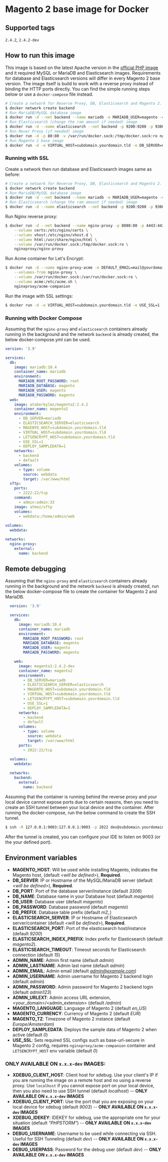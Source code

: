 
# Magento 2 base image for Docker

## Supported tags

`2.4.2`, `2.4.2-dev`

## How to run this image
This image is based on the latest Apache version in the [official PHP image](https://registry.hub.docker.com/_/php/) and it required MySQL or MariaDB and Elasticsearch images. Requirements for database and Elasticsearch versions will differ in every Magento 2 base version. The image itself is build to work with a reverse proxy instead of binding the HTTP ports directly. You can find the simple running steps below or use a `docker-compose` file instead.

```bash
# Create a network for Reverse Proxy, DB, Elasticsearch and Magento 2.
$ docker network create backend
# Run MariaDB/MySQL database image
$ docker run -d --net backend --name mariadb -e MARIADB_USER=magento -e MARIADB_PASSWORD=magento -e MARIADB_ROOT_PASSWORD=root -e MARIADB_DATABASE=magento mariadb:10.4
# Run Elasticsearch (change the ram amount if needed) image
$ docker run -d --name elasticsearch --net backend -p 9200:9200 -p 9300:9300 -e "discovery.type=single-node" elasticsearch:7.16.2
# Run Rever Proxy (if needed) image
$ docker run -d -p 80:80 -v /var/run/docker.sock:/tmp/docker.sock:ro nginxproxy/nginx-proxy
# Run Magento 2 base image
$ docker run -d -e VIRTUAL_HOST=subdomain.yourdomain.tld -e DB_SERVER=mariadb -e ELASTICSEARCH_SERVER=elasticsearch -e MAGENTO_HOST=subdomain.yourdomain.tld --net backend --name magento2 ataberkylmz/magento2:2.4.2
```

### Running with SSL
Create a network then run database and Elasticsearch images same as before:
```bash
# Create a network for Reverse Proxy, DB, Elasticsearch and Magento 2.
$ docker network create backend
# Run MariaDB/MySQL database image
$ docker run -d --net backend --name mariadb -e MARIADB_USER=magento -e MARIADB_PASSWORD=magento -e MARIADB_ROOT_PASSWORD=root -e MARIADB_DATABASE=magento mariadb:10.4
# Run Elasticsearch (change the ram amount if needed) image
$ docker run -d --name elasticsearch --net backend -p 9200:9200 -p 9300:9300 -e "discovery.type=single-node" elasticsearch:7.16.2
```

Run Nginx reverse proxy:
```bash
$ docker run -d --net backend --name nginx-proxy -p 8080:80 -p 4443:443 \
    --volume certs:/etc/nginx/certs \
    --volume vhost:/etc/nginx/vhost.d \
    --volume html:/usr/share/nginx/html \
    --volume /var/run/docker.sock:/tmp/docker.sock:ro \
    nginxproxy/nginx-proxy
```
Run Acme container for Let's Encrypt:
```bash
$ docker run -d --name nginx-proxy-acme -e DEFAULT_EMAIL=mail@yourdomain.tld \
    --volumes-from nginx-proxy \
    --volume /var/run/docker.sock:/var/run/docker.sock:ro \
    --volume acme:/etc/acme.sh \
    nginxproxy/acme-companion
```
Run the image with SSL settings:
```bash
$ docker run -d -e VIRTUAL_HOST=subdomain.yourdomain.tld -e USE_SSL=1 -e LETSENCRYPT_HOST=subdomain.yourdomain.tld -e LETSENCRYPT_EMAIL=mail@yourdomain.tld -e DB_SERVER=mariadb -e ELASTICSEARCH_SERVER=elasticsearch -e MAGENTO_HOST=subdomain.yourdomain.tld --net backend --name magento2 ataberkylmz/magento2:2.4.2
```
### Running with Docker Compose
Assuming that the `nginx-proxy` and `elasticsearch` containers already running in the background and the network `backend` is already created, the below docker-compose.yml can be used.
```yml
version: '3.9'

services:
  db:
    image: mariadb:10.4
    container_name: mariadb
    environment:
      MARIADB_ROOT_PASSWORD: root
      MARIADB_DATABASE: magento
      MARIADB_USER: magento
      MARIADB_PASSWORD: magento
  web:
    image: ataberkylmz/magento2:2.4.2
    container_name: magento2
    environment:
      - DB_SERVER=mariadb
      - ELASTICSEARCH_SERVER=elasticsearch
      - MAGENTO_HOST=subdomain.yourdomain.tld
      - VIRTUAL_HOST=subdomain.yourdomain.tld
      - LETSENCRYPT_HOST=subdomain.yourdomain.tld
      - USE_SSL=1
      - DEPLOY_SAMPLEDATA=1
    networks: 
      - backend
      - default
    volumes:
      - type: volume
        source: webdata
        target: /var/www/html
  sftp:
    ports:
      - 2222:22/tcp
    command:
      - admin:admin:33
    image: atmoz/sftp
    volumes:
      - webdata:/home/admin/web
      
volumes:
  webdata:

networks:
  nginx-proxy:
    external:
      name: backend
```

## Remote debugging
Assuming that the `nginx-proxy` and `elasticsearch` containers already running in the background and the network `backend` is already created, run the below docker-compose file to create the container for Magento 2 and MariaDB.

```yml
  version: '3.9'

  services:
    db:
      image: mariadb:10.4
      container_name: mariadb
      environment:
        MARIADB_ROOT_PASSWORD: root
        MARIADB_DATABASE: magento
        MARIADB_USER: magento
        MARIADB_PASSWORD: magento

    web:
      image: magento2:2.4.2-dev
      container_name: magento2
      environment:
        - DB_SERVER=mariadb
        - ELASTICSEARCH_SERVER=elasticsearch
        - MAGENTO_HOST=subdomain.yourdomain.tld
        - VIRTUAL_HOST=subdomain.yourdomain.tld
        - LETSENCRYPT_HOST=subdomain.yourdomain.tld
        - USE_SSL=1
        - DEPLOY_SAMPLEDATA=1
      networks: 
        - backend
        - default
      volumes:
        - type: volume
          source: webdata
          target: /var/www/html
      ports:
        - 2022:22/tcp
        
  volumes:
    webdata:

  networks:
    backend:
      external:
        name: backend
```

Assuming that the container is running behind the reverse proxy and your local device cannot expose ports due to certain reasons, then you need to create an SSH tunnel between your local device and the container. After running the docker-compose, run the below command to create the SSH tunnel.

```bash
$ ssh -R 127.0.0.1:9003:127.0.0.1:9003 -p 2022 dev@subdomain.yourdomain.tld
```

After the tunnel is created, you can configure your IDE to listen on 9003 (or the your defined port).

## Environment variables
- **MAGENTO_HOST**: Will be used while installing Magento, indicates the Magento host, \(default *\<will be defined\>*\), **Required**.
- **DB_SERVER**: IP or Hostname of the MySQL/MariaDB server \(default *\<will be defined\>*\), **Required**.
- **DB_PORT**: Port of the database server/instance \(default *3306*\)
- **DB_NAME**: Database name in your Database host \(default *magento*\)
- **DB_USER**: Database user \(default *magento*\)
- **DB_PASSWORD**: Database password \(default *magento*\)
- **DB_PREFIX**: Database table prefix \(default *m2_*\)
- **ELASTICSEARCH_SERVER**: IP or Hostname of Elasticsearch server/container \(default *\<will be defined\>*\), **Required**.
- **ELASTICSEARCH_PORT**: Port of the elasticsearch host/instance \(default *9200*\)
- **ELASTICSEARCH_INDEX_PREFIX**: Index prefix for Elasticsearch \(default *magento2*\).
- **ELASTICSEARCH_TIMEOUT**: Timeout seconds for Elasticsearch connection \(default *15*\)
- **ADMIN_NAME**: Admin first name \(default *admin*\)
- **ADMIN_LASTNAME**: Admin last name \(default *admin*\)
- **ADMIN_EMAIL**: Admin email \(default *admin@example.com*\)
- **ADMIN_USERNAME**: Admin username for Magento 2 backend login \(default *admin*\)
- **ADMIN_PASSWORD**: Admin password for Magento 2 backend login \(default *admin123*\)
- **ADMIN_URLEXT**: Admin access URL extension, \<your_domain\>\/\<admin_extension\>  \(default */admin*\)
- **MAGENTO_LANGUAGE**: Language of Magento 2 \(default *en_US*\)
- **MAGENTO_CURRENCY**: Currency of Magento 2 \(default *EUR*\)
- **MAGENTO_TZ**: Timezone of Magento 2 instance \(default *Europe/Amsterdam*\)
- **DEPLOY_SAMPLEDATA**: Deploys the sample data of Magento 2 when active \(default *0*\)
- **USE_SSL**: Sets required SSL configs such as base-url-secure in Magento 2 config, requires `nginxproxy/acme-companion`  container and `LETSENCRYPT_HOST` env variable \(default *0*\)
### ONLY AVAILABLE ON `x.x.x-dev` IMAGES:
- **XDEBUG_CLIENT_HOST**: Client host for xdebug. Use your client's IP if you are running the image on a remote host and no using a reverse proxy. Use `localhost` if you cannot expose port on your local device, then you also need to use SSH tunnel \(default *localhost*\) -- **ONLY AVAILABLE ON `x.x.x-dev` IMAGES**
- **XDEBUG_CLIENT_PORT**: Use the port that you are exposing on your local device for xdebug \(default *9003*\) -- **ONLY AVAILABLE ON `x.x.x-dev` IMAGES**
- **XDEBUG_IDEKEY**: IDEKEY for xdebug, use the appropriate one for your situation  \(default *"PHPSTORM"*\) -- **ONLY AVAILABLE ON `x.x.x-dev` IMAGES**
- **DEBUG_USERNAME**: Username to be used while connecting via SSH. Useful for SSH Tunneling \(default *dev*\) -- **ONLY AVAILABLE ON `x.x.x-dev` IMAGES**
- **DEBUG_USERPASS**: Password for the debug user \(default *dev*\) -- **ONLY AVAILABLE ON `x.x.x-dev` IMAGES**
